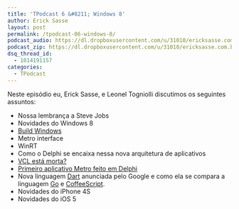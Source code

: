 ```yaml
---
title: 'TPodcast 6 &#8211; Windows 8'
author: Erick Sasse
layout: post
permalink: /tpodcast-06-windows-8/
podcast_audio: https://dl.dropboxusercontent.com/u/31010/ericksasse.com.br/podcast/TPodcast-006.mp3
podcast_zip: https://dl.dropboxusercontent.com/u/31010/ericksasse.com.br/podcast/TPodcast-006.zip
dsq_thread_id:
  - 1014191157
categories:
  - TPodcast
---
```

Neste episódio eu, Erick Sasse, e Leonel Togniolli discutimos os seguintes assuntos:

  * Nossa lembrança a Steve Jobs
  * Novidades do Windows 8
  * [Build Windows][1]
  * Metro interface
  * WinRT
  * Como o Delphi se encaixa nessa nova arquitetura de aplicativos
  * [VCL está morta?][2]
  * [Primeiro aplicativo Metro feito em Delphi][3]
  * Nova linguagem [Dart][4] anunciada pelo Google e como ela se compara a linguagem [Go][5] e [CoffeeScript][6].
  * Novidades do iPhone 4S
  * Novidades do iOS 5

 [1]: http://www.buildwindows.com
 [2]: http://community.devexpress.com/blogs/ctodx/archive/2011/09/19/delphi-vcl-is-dead-long-live-firemonkey.aspx
 [3]: https://plus.google.com/106852756908558027053/posts/DMiXQqigCN4
 [4]: http://www.dartlang.org/
 [5]: http://golang.org/
 [6]: http://jashkenas.github.com/coffee-script/
